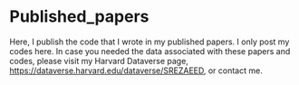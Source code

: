 # Published_papers
Here, I publish the code that I wrote in my published papers.
I only post my codes here. In case you needed the data associated with these papers and codes, please visit my Harvard Dataverse page, https://dataverse.harvard.edu/dataverse/SREZAEED, or contact me. 
